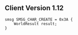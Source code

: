 ## Client Version 1.12

```rust,ignore
smsg SMSG_CHAR_CREATE = 0x3A {
    WorldResult result;    
}

```
